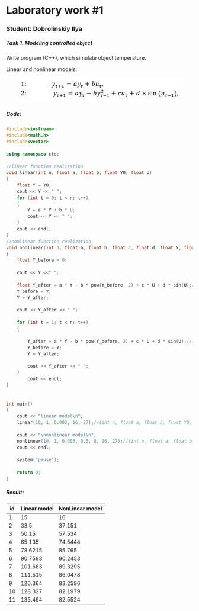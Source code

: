 # Laboratory work #1

### Student: Dobrolinskiy Ilya
##### Task 1. Modeling controlled object

Write program (C++), which simulate object temperature.

Linear and nonlinear models:

<p align="center">
    <img src="img/sub_eq.png"
</p>


##### Code:

```c++
#include<iostream>
#include<math.h>
#include<vector>

using namespace std;

//linear function realization
void linear(int n, float a, float b, float Y0, float U)
{
	float Y = Y0;
	cout << Y << " ";
	for (int t = 0; t < n; t++)
	{
		Y = a * Y + b * U;
		cout << Y << " ";
	}
	cout << endl;
}
//nonlinear function realization
void nonlinear(int n, float a, float b, float c, float d, float Y, float U)//(10, 1, 0.003, 0.5, 8, 16, 27)
{
	float Y_before = 0;

	cout << Y <<" ";
	
	float Y_after = a * Y - b * pow(Y_before, 2) + c * U + d * sin(U);//1*16 - 0.003*0 + 0.5*27 + 8*sin(27)
	Y_before = Y;
	Y = Y_after;
	
	cout << Y_after << " ";
		
	for (int t = 1; t < n; t++)
	{
		
		Y_after = a * Y - b * pow(Y_before, 2) + c * U + d * sin(U);//1*37.15 - 0.03*16^2 + 0.5*27 + 8*sin(27)
		Y_before = Y;
		Y = Y_after;

		cout << Y_after << " ";
	}
		cout << endl;
}


int main()
{
	cout << "linear model\n";
	linear(10, 1, 0.003, 16, 27);//(int n, float a, float b, float Y0, float U)

	cout << "\nnonlinear model\n";
	nonlinear(10, 1, 0.003, 0.5, 8, 16, 27);//(int n, float a, float b, float c, float d, float Y0, float U)
	cout << endl;

	system("pause");

	return 0;
}
```

##### Result:

id | Linear model | NonLinear model
---------  |------------ | -------------
1|15 | 16 
2| 33.5  | 37.151 
3|50.15|57.534 
4| 65.135 |74.5444 
5|78.6215 |85.765 
6|90.7593 |90.2453 
7|101.683|89.3295 
8| 111.515 |86.0478 
9|120.364 |83.2596 
10|128.327 |82.1979 
11|135.494|82.5524